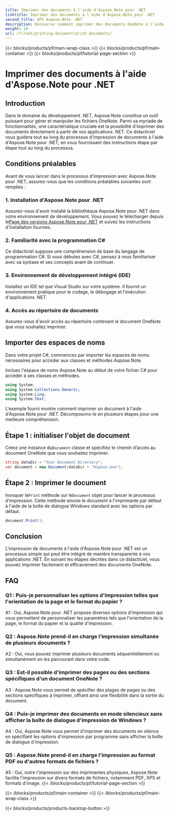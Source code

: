 ```yaml
---
title: Imprimer des documents à l'aide d'Aspose.Note pour .NET
linktitle: Imprimer des documents à l'aide d'Aspose.Note pour .NET
second_title: API Aspose.Note .NET
description: Découvrez comment imprimer des documents OneNote à l’aide d’Aspose.Note pour .NET. Guide étape par étape pour une intégration transparente dans vos applications .NET.
weight: 10
url: /fr/net/printing-document/print-documents/
---
```


{{< blocks/products/pf/main-wrap-class >}}
{{< blocks/products/pf/main-container >}}
{{< blocks/products/pf/tutorial-page-section >}}

# Imprimer des documents à l'aide d'Aspose.Note pour .NET

## Introduction

Dans le domaine du développement .NET, Aspose.Note constitue un outil puissant pour gérer et manipuler les fichiers OneNote. Parmi sa myriade de fonctionnalités, une caractéristique cruciale est la possibilité d'imprimer des documents directement à partir de vos applications .NET. Ce didacticiel vous guidera tout au long du processus d'impression de documents à l'aide d'Aspose.Note pour .NET, en vous fournissant des instructions étape par étape tout au long du processus.

## Conditions préalables

Avant de vous lancer dans le processus d'impression avec Aspose.Note pour .NET, assurez-vous que les conditions préalables suivantes sont remplies :

### 1. Installation d'Aspose.Note pour .NET

 Assurez-vous d'avoir installé la bibliothèque Aspose.Note pour .NET dans votre environnement de développement. Vous pouvez le télécharger depuis le[Page des versions Aspose.Note pour .NET](https://releases.aspose.com/note/net/) et suivez les instructions d'installation fournies.

### 2. Familiarité avec la programmation C#

Ce didacticiel suppose une compréhension de base du langage de programmation C#. Si vous débutez avec C#, pensez à vous familiariser avec sa syntaxe et ses concepts avant de continuer.

### 3. Environnement de développement intégré (IDE)

Installez un IDE tel que Visual Studio sur votre système. Il fournit un environnement pratique pour le codage, le débogage et l'exécution d'applications .NET.

### 4. Accès au répertoire de documents

Assurez-vous d'avoir accès au répertoire contenant le document OneNote que vous souhaitez imprimer.

## Importer des espaces de noms

Dans votre projet C#, commencez par importer les espaces de noms nécessaires pour accéder aux classes et méthodes Aspose.Note.

Incluez l'espace de noms Aspose.Note au début de votre fichier C# pour accéder à ses classes et méthodes.

```csharp
using System;
using System.Collections.Generic;
using System.Linq;
using System.Text;
```

L'exemple fourni montre comment imprimer un document à l'aide d'Aspose.Note pour .NET. Décomposons-le en plusieurs étapes pour une meilleure compréhension.

## Étape 1 : initialiser l'objet de document

 Créez une instance du`Document` classe et spécifiez le chemin d’accès au document OneNote que vous souhaitez imprimer.

```csharp
string dataDir = "Your Document Directory";
var document = new Document(dataDir + "Aspose.one");
```

## Étape 2 : Imprimer le document

 Invoquer le`Print` méthode sur le`Document` objet pour lancer le processus d’impression. Cette méthode envoie le document à l'imprimante par défaut à l'aide de la boîte de dialogue Windows standard avec les options par défaut.

```csharp
document.Print();
```

## Conclusion

L'impression de documents à l'aide d'Aspose.Note pour .NET est un processus simple qui peut être intégré de manière transparente à vos applications .NET. En suivant les étapes décrites dans ce didacticiel, vous pouvez imprimer facilement et efficacement des documents OneNote.

## FAQ

### Q1 : Puis-je personnaliser les options d'impression telles que l'orientation de la page et le format du papier ?

A1 : Oui, Aspose.Note pour .NET propose diverses options d'impression qui vous permettent de personnaliser les paramètres tels que l'orientation de la page, le format du papier et la qualité d'impression.

### Q2 : Aspose.Note prend-il en charge l’impression simultanée de plusieurs documents ?

A2 : Oui, vous pouvez imprimer plusieurs documents séquentiellement ou simultanément en les parcourant dans votre code.

### Q3 : Est-il possible d'imprimer des pages ou des sections spécifiques d'un document OneNote ?

A3 : Aspose.Note vous permet de spécifier des plages de pages ou des sections spécifiques à imprimer, offrant ainsi une flexibilité dans la sortie du document.

### Q4 : Puis-je imprimer des documents en mode silencieux sans afficher la boîte de dialogue d'impression de Windows ?

A4 : Oui, Aspose.Note vous permet d'imprimer des documents en silence en spécifiant les options d'impression par programme sans afficher la boîte de dialogue d'impression.

### Q5 : Aspose.Note prend-il en charge l'impression au format PDF ou d'autres formats de fichiers ?

A5 : Oui, outre l'impression sur des imprimantes physiques, Aspose.Note facilite l'impression sur divers formats de fichiers, notamment PDF, XPS et formats d'image.
{{< /blocks/products/pf/tutorial-page-section >}}

{{< /blocks/products/pf/main-container >}}
{{< /blocks/products/pf/main-wrap-class >}}

{{< blocks/products/products-backtop-button >}}
